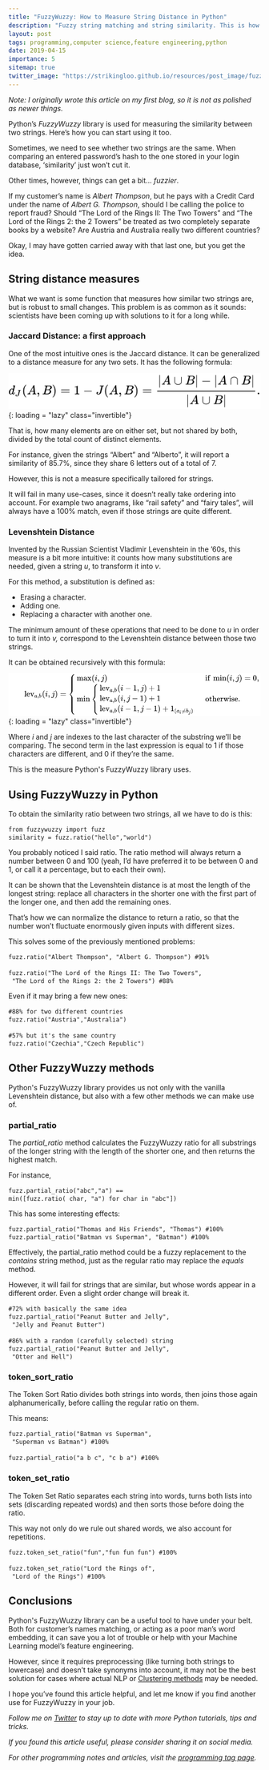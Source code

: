 ```yaml
---
title: "FuzzyWuzzy: How to Measure String Distance in Python"
description: "Fuzzy string matching and string similarity. This is how FuzzyWuzzy works and how you can use it."
layout: post
tags: programming,computer science,feature engineering,python
date: 2019-04-15
importance: 5
sitemap: true
twitter_image: "https://strikingloo.github.io/resources/post_image/fuzzyplant.jpeg"
---
```


*Note: I originally wrote this article on my first blog, so it is not as polished as newer things.*

Python’s _FuzzyWuzzy_ library is used for measuring the similarity between two strings. Here’s how you can start using it too.

Sometimes, we need to see whether two strings are the same. When comparing an entered password’s hash to the one stored in your login database, ‘similarity’ just won’t cut it.

Other times, however, things can get a bit… _fuzzier_.

If my customer’s name is _Albert Thompson_, but he pays with a Credit Card under the name of _Albert G. Thompson_, should I be calling the police to report fraud? Should “The Lord of the Rings II: The Two Towers” and “The Lord of the Rings 2: the 2 Towers” be treated as two completely separate books by a website? Are Austria and Australia really two different countries?

Okay, I may have gotten carried away with that last one, but you get the idea.

## String distance measures

What we want is some function that measures how similar two strings are, but is robust to small changes. This problem is as common as it sounds: scientists have been coming up with solutions to it for a long while.

### Jaccard Distance: a first approach

One of the most intuitive ones is the Jaccard distance. It can be generalized to a distance measure for any two sets. It has the following formula:

![Formula for the Jaccard String Distance](/resources/post_image/fuzzywuzzy1.svg){: loading = "lazy" class="invertible"}

That is, how many elements are on either set, but not shared by both, divided by the total count of distinct elements.

For instance, given the strings “Albert” and “Alberto”, it will report a similarity of 85.7%, since they share 6 letters out of a total of 7.

However, this is not a measure specifically tailored for strings.

It will fail in many use-cases, since it doesn’t really take ordering into account. For example two anagrams, like “rail safety” and “fairy tales”, will always have a 100% match, even if those strings are quite different.

### Levenshtein Distance

Invented by the Russian Scientist Vladimir Levenshtein in the ’60s, this measure is a bit more intuitive: it counts how many substitutions are needed, given a string _u_, to transform it into _v_.

For this method, a substitution is defined as:

- Erasing a character.
- Adding one.
- Replacing a character with another one.

The minimum amount of these operations that need to be done to _u_ in order to turn it into _v,_ correspond to the Levenshtein distance between those two strings.

It can be obtained recursively with this formula:

![Levenshtein Distance Formula](/resources/post_image/fuzzywuzzy2.svg){: loading = "lazy" class="invertible"}

Where _i_ and _j_ are indexes to the last character of the substring we’ll be comparing. The second term in the last expression is equal to 1 if those characters are different, and 0 if they’re the same.

This is the measure Python's FuzzyWuzzy library uses.

## Using FuzzyWuzzy in Python

To obtain the similarity ratio between two strings, all we have to do is this:

```
from fuzzywuzzy import fuzz
similarity = fuzz.ratio("hello","world")
```

You probably noticed I said ratio. The ratio method will always return a number between 0 and 100 (yeah, I’d have preferred it to be between 0 and 1, or call it a percentage, but to each their own).

It can be shown that the Levenshtein distance is at most the length of the longest string: replace all characters in the shorter one with the first part of the longer one, and then add the remaining ones.

That’s how we can normalize the distance to return a ratio, so that the number won’t fluctuate enormously given inputs with different sizes.

This solves some of the previously mentioned problems:

```
fuzz.ratio("Albert Thompson", "Albert G. Thompson") #91%

fuzz.ratio("The Lord of the Rings II: The Two Towers",
 "The Lord of the Rings 2: the 2 Towers") #88%
```

Even if it may bring a few new ones:

```
#88% for two different countries
fuzz.ratio("Austria","Australia")

#57% but it's the same country
fuzz.ratio("Czechia","Czech Republic")
```

## Other FuzzyWuzzy methods

Python's FuzzyWuzzy library provides us not only with the vanilla Levenshtein distance, but also with a few other methods we can make use of.

### partial\_ratio

The _partial\_ratio_ method calculates the FuzzyWuzzy ratio for all substrings of the longer string with the length of the shorter one, and then returns the highest match.

For instance,

```
fuzz.partial_ratio("abc","a") == 
min([fuzz.ratio( char, "a") for char in "abc"])
```

This has some interesting effects:

```
fuzz.partial_ratio("Thomas and His Friends", "Thomas") #100%
fuzz.partial_ratio("Batman vs Superman", "Batman") #100%
```

Effectively, the partial\_ratio method could be a fuzzy replacement to the _contains_ string method, just as the regular ratio may replace the _equals_ method.

However, it will fail for strings that are similar, but whose words appear in a different order. Even a slight order change will break it.

```
#72% with basically the same idea
fuzz.partial_ratio("Peanut Butter and Jelly",
 "Jelly and Peanut Butter") 

#86% with a random (carefully selected) string
fuzz.partial_ratio("Peanut Butter and Jelly",
 "Otter and Hell")
```

### token\_sort\_ratio

The Token Sort Ratio divides both strings into words, then joins those again alphanumerically, before calling the regular ratio on them.

This means:

```
fuzz.partial_ratio("Batman vs Superman", 
 "Superman vs Batman") #100%

fuzz.partial_ratio("a b c", "c b a") #100%
```

### token\_set\_ratio

The Token Set Ratio separates each string into words, turns both lists into sets (discarding repeated words) and then sorts those before doing the ratio.

This way not only do we rule out shared words, we also account for repetitions.

```
fuzz.token_set_ratio("fun","fun fun fun") #100%

fuzz.token_set_ratio("Lord the Rings of",
 "Lord of the Rings") #100%
```

## Conclusions

Python's FuzzyWuzzy library can be a useful tool to have under your belt. Both for customer’s names matching, or acting as a poor man’s word embedding, it can save you a lot of trouble or help with your Machine Learning model’s feature engineering.

However, since it requires preprocessing (like turning both strings to lowercase) and doesn’t take synonyms into account, it may not be the best solution for cases where actual NLP or [Clustering methods](/wiki/clustering) may be needed.

I hope you’ve found this article helpful, and let me know if you find another use for FuzzyWuzzy in your job.

_Follow me on [Twitter](http://www.twitter.com/strikingloo) to stay up to date with more Python tutorials, tips and tricks._

_If you found this article useful, please consider sharing it on social media._

_For other programming notes and articles, visit the [programming tag page](/tagged?q=programming)._